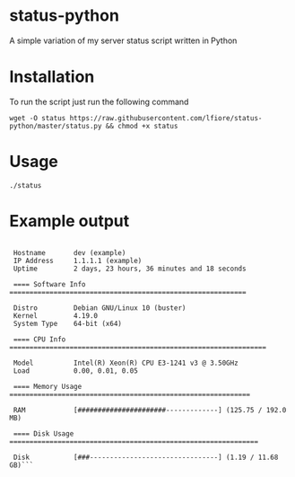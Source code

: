 # status-python
A simple variation of my server status script written in Python

# Installation
To run the script just run the following command

`wget -O status https://raw.githubusercontent.com/lfiore/status-python/master/status.py && chmod +x status`

# Usage

`./status`

# Example output

``` ==== Server Info =============================================================

 Hostname       dev (example)
 IP Address     1.1.1.1 (example)
 Uptime         2 days, 23 hours, 36 minutes and 18 seconds

 ==== Software Info ===========================================================

 Distro         Debian GNU/Linux 10 (buster)
 Kernel         4.19.0
 System Type    64-bit (x64)

 ==== CPU Info ================================================================

 Model          Intel(R) Xeon(R) CPU E3-1241 v3 @ 3.50GHz
 Load           0.00, 0.01, 0.05

 ==== Memory Usage ============================================================

 RAM            [######################-------------] (125.75 / 192.0 MB)

 ==== Disk Usage ==============================================================

 Disk           [###--------------------------------] (1.19 / 11.68 GB)```
